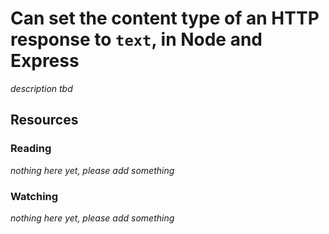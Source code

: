 # Can set the content type of an HTTP response to `text`, in Node and Express
_description tbd_
## Resources
### Reading
_nothing here yet, please add something_
### Watching
_nothing here yet, please add something_
